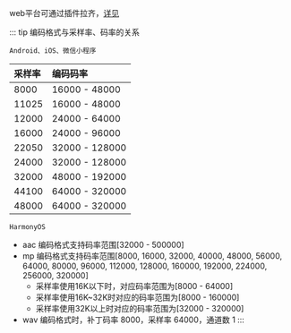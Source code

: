 <!-- ## uni.getRecorderManager() @getrecordermanager -->

<!-- UTSAPIJSON.getRecorderManager.name -->

<!-- UTSAPIJSON.getRecorderManager.description -->

<!-- UTSAPIJSON.getRecorderManager.compatibility -->

web平台可通过插件拉齐，[详见](https://ext.dcloud.net.cn/search?q=getRecorderManager&orderBy=Relevance&cat1=4&cat2=41&uni-app-platforms=&uni-app-x-platforms=)

<!-- UTSAPIJSON.getRecorderManager.param -->

<!-- UTSAPIJSON.getRecorderManager.returnValue -->

::: tip 编码格式与采样率、码率的关系

`Android、iOS、微信小程序`

|采样率|编码码率|
|:-|:-|
|8000|16000 - 48000|
|11025|16000 - 48000|
|12000|24000 - 64000|
|16000|24000 - 96000|
|22050|32000 - 128000|
|24000|32000 - 128000|
|32000|48000 - 192000|
|44100|64000 - 320000|
|48000|64000 - 320000|

`HarmonyOS`

- aac 编码格式支持码率范围[32000 - 500000]
- mp 编码格式支持码率范围[8000, 16000, 32000, 40000, 48000, 56000, 64000, 80000, 96000, 112000, 128000, 160000, 192000, 224000, 256000, 320000]
  - 采样率使用16K以下时，对应码率范围为[8000 - 64000]
  - 采样率使用16K~32K时对应的码率范围为[8000 - 160000]
  - 采样率使用32K以上时对应的码率范围为[32000 - 320000]
- wav 编码格式时，补丁码率 8000，采样率 64000，通道数 1
:::

<!-- UTSAPIJSON.getRecorderManager.example -->

<!-- UTSAPIJSON.getRecorderManager.tutorial -->

<!-- UTSAPIJSON.general_type.name -->

<!-- UTSAPIJSON.general_type.param -->
